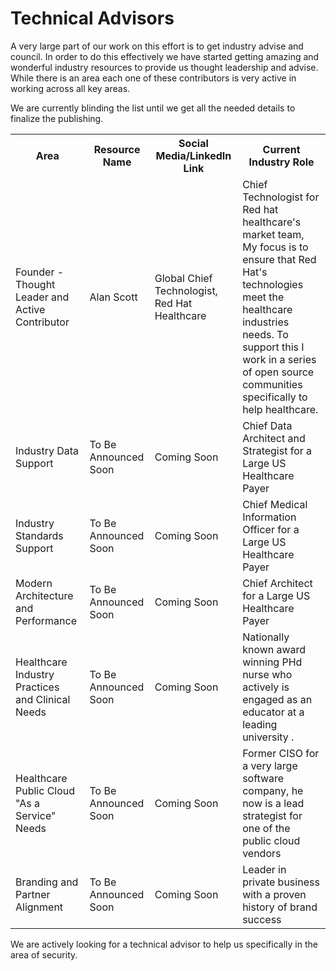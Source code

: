 # Technical Advisors
A very large part of our work on this effort is to get industry advise and council. In order to do this effectively we
have started getting amazing and wonderful industry resources to provide us thought leadership and advise. While there
is an area each one of these contributors is very active in working across all key areas. 

We are currently blinding the list until we get all the needed details to finalize the publishing.
<br>

<table>
  <tr>
    <th>Area</th>
    <th>Resource Name</th>
    <th>Social Media/LinkedIn Link</th>
    <th>Current Industry Role</th>
  </tr>
 <tr>
    <td>Founder - Thought Leader and Active Contributor</td>
    <td>Alan Scott</td>
    <td>Global Chief Technologist, Red Hat Healthcare</td>
    <td>Chief Technologist for Red hat healthcare's market team, My focus is to ensure that Red Hat's technologies meet
    the healthcare industries needs. To support this I work in a series of open source communities specifically to help healthcare.
    </td>
  </tr>
  <tr>
    <td>Industry Data Support</td>
    <td>To Be Announced Soon</td>
    <td>Coming Soon</td>
    <td>Chief Data Architect and Strategist for a Large US Healthcare Payer</td>
  </tr>
    <tr>
    <td>Industry Standards Support</td>
    <td>To Be Announced Soon</td>
    <td>Coming Soon</td>
    <td>Chief Medical Information Officer for a Large US Healthcare Payer</td>
  </tr>
 </tr>
    <tr>
    <td>Modern Architecture and Performance</td>
    <td>To Be Announced Soon</td>
    <td>Coming Soon</td>
    <td>Chief Architect for a Large US Healthcare Payer</td>
  </tr>
  <tr>
    <td>Healthcare Industry Practices and Clinical Needs</td>
    <td>To Be Announced Soon</td>
    <td>Coming Soon</td>
    <td>Nationally known award winning PHd nurse who actively is engaged as an educator at a leading university .</td>
  </tr>
  <tr>
    <td>Healthcare Public Cloud "As a Service" Needs</td>
    <td>To Be Announced Soon</td>
    <td>Coming Soon</td>
    <td>Former CISO for a very large software company, he now is a lead strategist for one of the public cloud vendors</td>
  </tr>
  <tr>
    <td>Branding and Partner Alignment</td>
    <td>To Be Announced Soon</td>
    <td>Coming Soon</td>
    <td>Leader in private business with a proven history of brand success</td>
  </tr>
</table>

We are actively looking for a technical advisor to help us specifically in the area of security.
